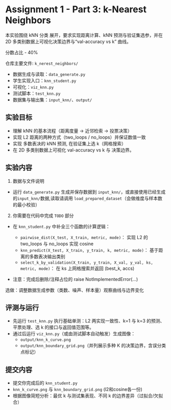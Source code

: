 # Assignment 1 - Part 3: k-Nearest Neighbors

本实验围绕 kNN 分类 展开，要求实现距离计算、kNN 预测与验证集选参，并在 2D 多类别数据上可视化决策边界与“val-accuracy vs k” 曲线。

分数占比 - 40%

仓库主要文件: `k_nerest_neighbors/`
- 数据生成与读取：`data_generate.py`
- 学生实现入口：`knn_student.py`
- 可视化：`viz_knn.py`
- 测试脚本：`test_knn.py`
- 数据集与输出集：`input_knn/`、`output/`

## 实验目标
- 理解 kNN 的基本流程（距离度量 → 近邻检索 → 投票决策）
- 实现 L2 距离的两种方式（two_loops / no_loops）并保证数值一致
- 实现 多数表决的 kNN 预测, 在验证集上选 k（网格搜索）
- 在 2D 多类别数据上可视化 val-accuracy vs k 与 决策边界。

## 实验内容
1) 数据与文件说明
- 运行 `data_generate.py` 生成并保存数据到 `input_knn/`，或直接使用已经生成的`input_knn/`数据,读取请调用 `load_prepared_dataset`（会做维度与样本数的最小校验）

2) 你需要在代码中完成 `TODO` 部分
- 在 `knn_student.py` 中补全三个函数的计算逻辑：
    - `pairwise_dist(X_test, X_train, metric, mode)`：
        实现 L2 的 two_loops 与 no_loops
        实现 cosine
    - `knn_predict(X_test, X_train, y_train, k, metric, mode)`：
        基于距离的多数表决输出类别
    - `select_k_by_validation(X_train, y_train, X_val, y_val, ks, metric, mode)`：
        在 ks 上网格搜索并返回 (best_k, accs)

- 注意：完成后删除/注释占位的 raise NotImplementedError(...)

选做：调整数据生成参数（类数、噪声、样本量）观察曲线与边界变化

## 评测与运行
- 先运行 `test_knn.py` 执行基础单测：L2 两实现一致性、k=1 与 k=3 的预测、平票处理、选 k 的接口与返回值范围等。
- 通过后运行 `viz_knn.py`（或由测试脚本自动触发）生成图像：
    - `output/knn_k_curve.png`
    - `output/knn_boundary_grid.png`（并列展示多种 K 的决策边界，含误分类点标记）

## 提交内容
- 提交你完成后的 `knn_student.py`
- `knn_k_curve.png` 与 `knn_boundary_grid.png` (l2和cosine各一份)
- 根据图像简短分析：最优 k 与测试集表现、不同 k 的边界差异（过拟合/欠拟合）
